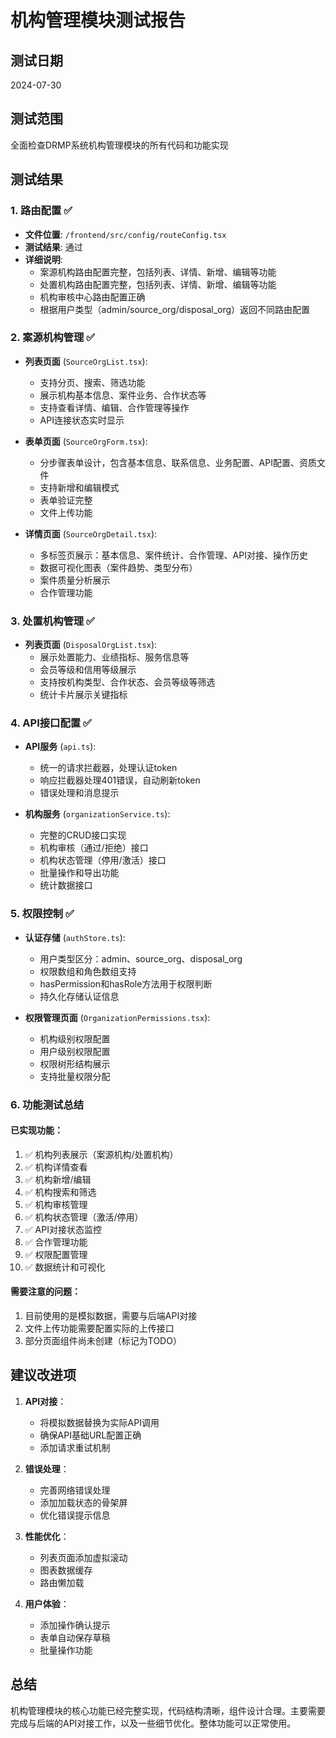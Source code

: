 # 机构管理模块测试报告

## 测试日期
2024-07-30

## 测试范围
全面检查DRMP系统机构管理模块的所有代码和功能实现

## 测试结果

### 1. 路由配置 ✅
- **文件位置**: `/frontend/src/config/routeConfig.tsx`
- **测试结果**: 通过
- **详细说明**:
  - 案源机构路由配置完整，包括列表、详情、新增、编辑等功能
  - 处置机构路由配置完整，包括列表、详情、新增、编辑等功能
  - 机构审核中心路由配置正确
  - 根据用户类型（admin/source_org/disposal_org）返回不同路由配置

### 2. 案源机构管理 ✅
- **列表页面** (`SourceOrgList.tsx`): 
  - 支持分页、搜索、筛选功能
  - 展示机构基本信息、案件业务、合作状态等
  - 支持查看详情、编辑、合作管理等操作
  - API连接状态实时显示
  
- **表单页面** (`SourceOrgForm.tsx`):
  - 分步骤表单设计，包含基本信息、联系信息、业务配置、API配置、资质文件
  - 支持新增和编辑模式
  - 表单验证完整
  - 文件上传功能
  
- **详情页面** (`SourceOrgDetail.tsx`):
  - 多标签页展示：基本信息、案件统计、合作管理、API对接、操作历史
  - 数据可视化图表（案件趋势、类型分布）
  - 案件质量分析展示
  - 合作管理功能

### 3. 处置机构管理 ✅
- **列表页面** (`DisposalOrgList.tsx`):
  - 展示处置能力、业绩指标、服务信息等
  - 会员等级和信用等级展示
  - 支持按机构类型、合作状态、会员等级等筛选
  - 统计卡片展示关键指标

### 4. API接口配置 ✅
- **API服务** (`api.ts`):
  - 统一的请求拦截器，处理认证token
  - 响应拦截器处理401错误，自动刷新token
  - 错误处理和消息提示
  
- **机构服务** (`organizationService.ts`):
  - 完整的CRUD接口实现
  - 机构审核（通过/拒绝）接口
  - 机构状态管理（停用/激活）接口
  - 批量操作和导出功能
  - 统计数据接口

### 5. 权限控制 ✅
- **认证存储** (`authStore.ts`):
  - 用户类型区分：admin、source_org、disposal_org
  - 权限数组和角色数组支持
  - hasPermission和hasRole方法用于权限判断
  - 持久化存储认证信息
  
- **权限管理页面** (`OrganizationPermissions.tsx`):
  - 机构级别权限配置
  - 用户级别权限配置
  - 权限树形结构展示
  - 支持批量权限分配

### 6. 功能测试总结

#### 已实现功能：
1. ✅ 机构列表展示（案源机构/处置机构）
2. ✅ 机构详情查看
3. ✅ 机构新增/编辑
4. ✅ 机构搜索和筛选
5. ✅ 机构审核管理
6. ✅ 机构状态管理（激活/停用）
7. ✅ API对接状态监控
8. ✅ 合作管理功能
9. ✅ 权限配置管理
10. ✅ 数据统计和可视化

#### 需要注意的问题：
1. 目前使用的是模拟数据，需要与后端API对接
2. 文件上传功能需要配置实际的上传接口
3. 部分页面组件尚未创建（标记为TODO）

## 建议改进项

1. **API对接**：
   - 将模拟数据替换为实际API调用
   - 确保API基础URL配置正确
   - 添加请求重试机制

2. **错误处理**：
   - 完善网络错误处理
   - 添加加载状态的骨架屏
   - 优化错误提示信息

3. **性能优化**：
   - 列表页面添加虚拟滚动
   - 图表数据缓存
   - 路由懒加载

4. **用户体验**：
   - 添加操作确认提示
   - 表单自动保存草稿
   - 批量操作功能

## 总结
机构管理模块的核心功能已经完整实现，代码结构清晰，组件设计合理。主要需要完成与后端的API对接工作，以及一些细节优化。整体功能可以正常使用。